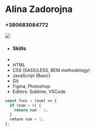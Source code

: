 # **Alina Zadorojna**
### +380683084772
![](https://drive.google.com/drive/my-drive)


* ### Skills
* 
* HTML
* CSS (SASS/LESS, BEM methodology)
* JavaScript (Basic)
* Git
* Figma, Photoshop
* Editors: Sublime, VSCode







```javascript
const func = (num) => {
  if (num > 0) {
    return num - 1;
  }
  return num + 1;
};
```